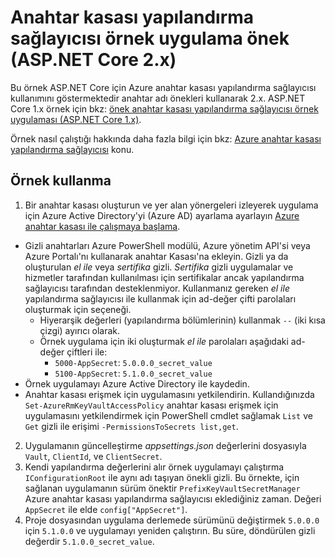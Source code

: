 # <a name="prefix-key-vault-configuration-provider-sample-application-aspnet-core-2x"></a>Anahtar kasası yapılandırma sağlayıcısı örnek uygulama önek (ASP.NET Core 2.x)

Bu örnek ASP.NET Core için Azure anahtar kasası yapılandırma sağlayıcısı kullanımını göstermektedir anahtar adı önekleri kullanarak 2.x. ASP.NET Core 1.x örnek için bkz: [önek anahtar kasası yapılandırma sağlayıcısı örnek uygulaması (ASP.NET Core 1.x)](https://github.com/aspnet/Docs/tree/master/aspnetcore/security/key-vault-configuration/samples/key-name-prefix-sample/1.x).

Örnek nasıl çalıştığı hakkında daha fazla bilgi için bkz: [Azure anahtar kasası yapılandırma sağlayıcısı](xref:security/key-vault-configuration) konu.

## <a name="using-the-sample"></a>Örnek kullanma
1. Bir anahtar kasası oluşturun ve yer alan yönergeleri izleyerek uygulama için Azure Active Directory'yi (Azure AD) ayarlama ayarlayın [Azure anahtar kasası ile çalışmaya başlama](https://azure.microsoft.com/documentation/articles/key-vault-get-started/).
  * Gizli anahtarları Azure PowerShell modülü, Azure yönetim API'si veya Azure Portalı'nı kullanarak anahtar Kasası'na ekleyin. Gizli ya da oluşturulan *el ile* veya *sertifika* gizli. *Sertifika* gizli uygulamalar ve hizmetler tarafından kullanılması için sertifikalar ancak yapılandırma sağlayıcısı tarafından desteklenmiyor. Kullanmanız gereken *el ile* yapılandırma sağlayıcısı ile kullanmak için ad-değer çifti parolaları oluşturmak için seçeneği.
    * Hiyerarşik değerleri (yapılandırma bölümlerinin) kullanmak `--` (iki kısa çizgi) ayırıcı olarak.
    * Örnek uygulama için iki oluşturmak *el ile* parolaları aşağıdaki ad-değer çiftleri ile:
      * `5000-AppSecret`: `5.0.0.0_secret_value`
      * `5100-AppSecret`: `5.1.0.0_secret_value`
  * Örnek uygulamayı Azure Active Directory ile kaydedin.
  * Anahtar kasası erişmek için uygulamasını yetkilendirin. Kullandığınızda `Set-AzureRmKeyVaultAccessPolicy` anahtar kasası erişmek için uygulamasını yetkilendirmek için PowerShell cmdlet sağlamak `List` ve `Get` gizli ile erişimi `-PermissionsToSecrets list,get`.
2. Uygulamanın güncelleştirme *appsettings.json* değerlerini dosyasıyla `Vault`, `ClientId`, ve `ClientSecret`.
3. Kendi yapılandırma değerlerini alır örnek uygulamayı çalıştırma `IConfigurationRoot` ile aynı adı taşıyan önekli gizli. Bu örnekte, için sağlanan uygulamanın sürüm önektir `PrefixKeyVaultSecretManager` Azure anahtar kasası yapılandırma sağlayıcısı eklediğiniz zaman. Değeri `AppSecret` ile elde `config["AppSecret"]`.
4. Proje dosyasından uygulama derlemede sürümünü değiştirmek `5.0.0.0` için `5.1.0.0` ve uygulamayı yeniden çalıştırın. Bu süre, döndürülen gizli değerdir `5.1.0.0_secret_value`.
